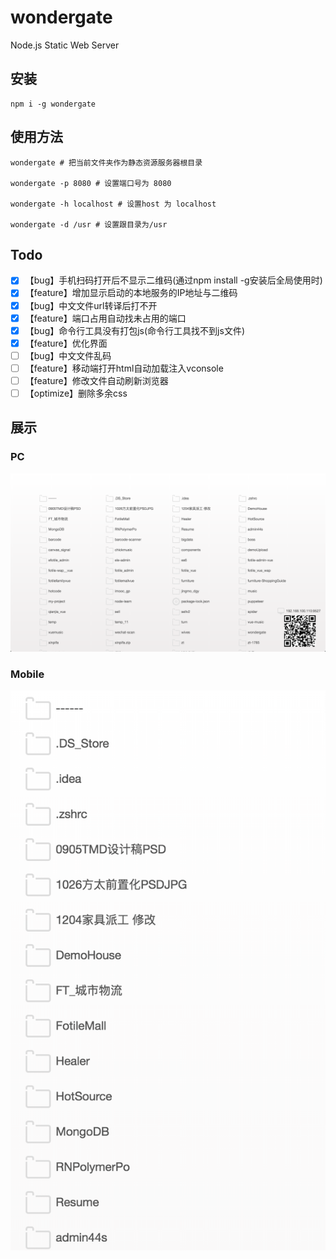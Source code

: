# wondergate
Node.js Static Web Server

## 安装

```
npm i -g wondergate
```

## 使用方法

```
wondergate # 把当前文件夹作为静态资源服务器根目录

wondergate -p 8080 # 设置端口号为 8080

wondergate -h localhost # 设置host 为 localhost

wondergate -d /usr # 设置跟目录为/usr
```

## Todo
- [X] 【bug】手机扫码打开后不显示二维码(通过npm install -g安装后全局使用时)
- [x] 【feature】增加显示启动的本地服务的IP地址与二维码
- [x] 【bug】中文文件url转译后打不开
- [x] 【feature】端口占用自动找未占用的端口
- [x] 【bug】命令行工具没有打包js(命令行工具找不到js文件)
- [x] 【feature】优化界面
- [ ] 【bug】中文文件乱码
- [ ] 【feature】移动端打开html自动加载注入vconsole
- [ ] 【feature】修改文件自动刷新浏览器
- [ ] 【optimize】删除多余css

## 展示
### PC
![PC](./docs/pc.png)
### Mobile
![Mobile](./docs/mobile.png)

